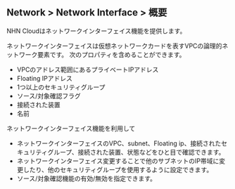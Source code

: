 ## Network > Network Interface > 概要

NHN Cloudはネットワークインターフェイス機能を提供します。

ネットワークインターフェイスは仮想ネットワークカードを表すVPCの論理的ネットワーク要素です。
次のプロパティを含めることができます。
* VPCのアドレス範囲にあるプライベートIPアドレス
* Floating IPアドレス
* 1つ以上のセキュリティグループ
* ソース/対象確認フラグ
* 接続された装置
* 名前

ネットワークインターフェイス機能を利用して
* ネットワークインターフェイスのVPC、subnet、Floating ip、接続されたセキュリティグループ、接続された装置、状態などをひと目で確認できます。
* ネットワークインターフェイス変更することで他のサブネットのIP帯域に変更したり、他のセキュリティグループを使用するように設定できます。
* ソース/対象確認機能の有効/無効を指定できます。
